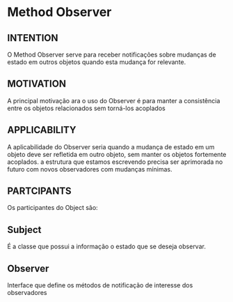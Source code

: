 # Method Observer

## INTENTION

O Method Observer serve para receber notificações sobre mudanças de estado em outros objetos quando esta mudança for relevante.

## MOTIVATION

A principal motivação ara o uso do Observer é para manter a consistência entre os objetos relacionados sem torná-los acoplados

## APPLICABILITY

A aplicabilidade do Observer seria quando a mudança de estado em um objeto deve ser refletida em outro objeto, sem manter os objetos fortemente acoplados. a estrutura que estamos escrevendo precisa ser aprimorada no futuro com novos observadores com mudanças mínimas. 

## PARTCIPANTS

Os participantes do Object são:

## Subject

É a classe que possui a informação o estado que se deseja observar.

## Observer

Interface que define os métodos de notificação de interesse dos observadores

## ConcreteObserverA e B
Classes concretas que observam a classe Subject
